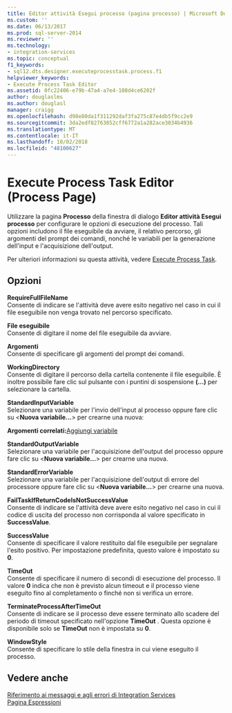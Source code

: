 ```yaml
---
title: Editor attività Esegui processo (pagina processo) | Microsoft Docs
ms.custom: ''
ms.date: 06/13/2017
ms.prod: sql-server-2014
ms.reviewer: ''
ms.technology:
- integration-services
ms.topic: conceptual
f1_keywords:
- sql12.dts.designer.executeprocesstask.process.f1
helpviewer_keywords:
- Execute Process Task Editor
ms.assetid: 0fc22406-e79b-47a4-a7e4-108d4ce6202f
author: douglaslms
ms.author: douglasl
manager: craigg
ms.openlocfilehash: d98e80da1f311292daf3fa275c87e4db5f9cc2e9
ms.sourcegitcommit: 3da2edf82763852cff6772a1a282ace3034b4936
ms.translationtype: MT
ms.contentlocale: it-IT
ms.lasthandoff: 10/02/2018
ms.locfileid: "48100627"
---
```

# <a name="execute-process-task-editor-process-page"></a>Execute Process Task Editor (Process Page)
  Utilizzare la pagina **Processo** della finestra di dialogo **Editor attività Esegui processo** per configurare le opzioni di esecuzione del processo. Tali opzioni includono il file eseguibile da avviare, il relativo percorso, gli argomenti del prompt dei comandi, nonché le variabili per la generazione dell'input e l'acquisizione dell'output.  
  
 Per ulteriori informazioni su questa attività, vedere [Execute Process Task](control-flow/execute-process-task.md).  
  
## <a name="options"></a>Opzioni  
 **RequireFullFileName**  
 Consente di indicare se l'attività deve avere esito negativo nel caso in cui il file eseguibile non venga trovato nel percorso specificato.  
  
 **File eseguibile**  
 Consente di digitare il nome del file eseguibile da avviare.  
  
 **Argomenti**  
 Consente di specificare gli argomenti del prompt dei comandi.  
  
 **WorkingDirectory**  
 Consente di digitare il percorso della cartella contenente il file eseguibile. È inoltre possibile fare clic sul pulsante con i puntini di sospensione **(…)** per selezionare la cartella.  
  
 **StandardInputVariable**  
 Selezionare una variabile per l'invio dell'input al processo oppure fare clic su \<**Nuova variabile...**> per crearne una nuova:  
  
 **Argomenti correlati:**[Aggiungi variabile  ](../../2014/integration-services/add-variable.md)  
  
 **StandardOutputVariable**  
 Selezionare una variabile per l'acquisizione dell'output del processo oppure fare clic su \<**Nuova variabile...**> per crearne una nuova.  
  
 **StandardErrorVariable**  
 Selezionare una variabile per l'acquisizione dell'output di errore del processore oppure fare clic su \<**Nuova variabile...**> per crearne una nuova.  
  
 **FailTaskIfReturnCodeIsNotSuccessValue**  
 Consente di indicare se l'attività deve avere esito negativo nel caso in cui il codice di uscita del processo non corrisponda al valore specificato in **SuccessValue**.  
  
 **SuccessValue**  
 Consente di specificare il valore restituito dal file eseguibile per segnalare l'esito positivo. Per impostazione predefinita, questo valore è impostato su **0**.  
  
 **TimeOut**  
 Consente di specificare il numero di secondi di esecuzione del processo. Il valore **0** indica che non è previsto alcun timeout e il processo viene eseguito fino al completamento o finché non si verifica un errore.  
  
 **TerminateProcessAfterTimeOut**  
 Consente di indicare se il processo deve essere terminato allo scadere del periodo di timeout specificato nell'opzione **TimeOut** . Questa opzione è disponibile solo se **TimeOut** non è impostata su **0**.  
  
 **WindowStyle**  
 Consente di specificare lo stile della finestra in cui viene eseguito il processo.  
  
## <a name="see-also"></a>Vedere anche  
 [Riferimento ai messaggi e agli errori di Integration Services](../../2014/integration-services/integration-services-error-and-message-reference.md)   
 [Pagina Espressioni](expressions/expressions-page.md)  
  
  
